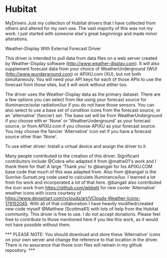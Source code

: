 # Hubitat
MyDrivers
Just my collection of Hubitat drivers that I have collected from others and altered for my own use.
The vast majority of this was not my work.  I just started with someone else's great beginnings and made minor alterations.


 Weather-Display With External Forecast Driver
 
 This driver is intended to pull data from data files on a web server created by Weather-Display software
 (http://www.weather-display.com).  It will also supplement forecast data from  your choice of
 WeatherUnderground (WU)(http://www.wunderground.com) or APIXU.com (XU), but not both simultaneouly. 
 You will need your API keys for each of those APIs to use the forecast from those sites, but it will work
 without either too.
 
 The driver uses the Weather-Display data as the primary dataset.  There are a few options you can select
 from like using your forecast source for illuminance/solar radiation/lux if you do not have those sensors.
 You can also select to use a base set of condition icons from the forecast source, or an 'alternative'
 (fancier) set.  The base set will be from WeatherUnderground if you choose eith er 'None' or 'WeatherUnderground'
 as your forecast source, or from APIXU.com if you choose APIXU as your forecast source.  You may choose the
 fancier 'Alternative' icon set if you have a forecast source other than 'None'.

 To use either driver: Install a virtual device and assign the driver to it  
 
 Many people contributed to the creation of this driver.  Significant contributors include
 @Cobra who adapted it from @mattw01's work and I thank them for that!  A large 'Thank you' 
 to @bangali for his APIXU.COM base code that much of this was adapted from. Also from @bangali
 is the Sunrise-Sunset.org code used to calculate illuminance/lux.  I learned a lot
 from his work and incorporated a lot of that here.  @bangali also contributed the icon work from
 https://github.com/jebbett for new cooler 'Alternative' weather icons with icons courtesy
 of https://www.deviantart.com/vclouds/art/VClouds-Weather-Icons-179152045.
 With all of that collaboration I have heavily modified/created new code myself @Matthew (Scottma61)
 with lots of help from the Hubitat community.  This driver is free to use.  I do not accept donations.
 Please feel free to contribute to those mentioned here if you like this work, as it would not have
 possible without them.
 
 *** PLEASE NOTE: You should download and store these 'Alternative' icons on your own server and
 change the reference to that location in the driver. There is no assurance that those icon files will
 remain in my github repository.    ***
